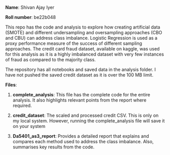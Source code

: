 **Name**: Shivan Ajay Iyer

**Roll number**: be22b048
  
This repo has the code and analysis to explore how creating artificial data (SMOTE) and different undersampling and oversampling approaches (CBO and CBU) can address class imbalance.
Logistic Regression is used as a proxy performance measure of the success of different sampling approaches.
The credit card fraud dataset, available on kaggle, was used for this analysis as it is a highly imbalanced dataset with very few instances of fraud as compared to the majority class. 


The repository has all notebooks and saved data in the analysis folder. 
I have not pushed the saved credit dataset as it is over the 100 MB limit. 

**Files**:


1. **complete_analysis**: 
This file has the complete code for the entire analysis. It also highlights relevant points from the report where required. 

2. **credit_dataset**: 
The scaled and processed credit CSV. This is only on my local system. However, running the complete_analysis file will save it on your system

3. **Da5401_as3_report**: 
Provides a detailed report that explains and compares each method used to address the class imbalance. Also, summarises key results from the code. 


